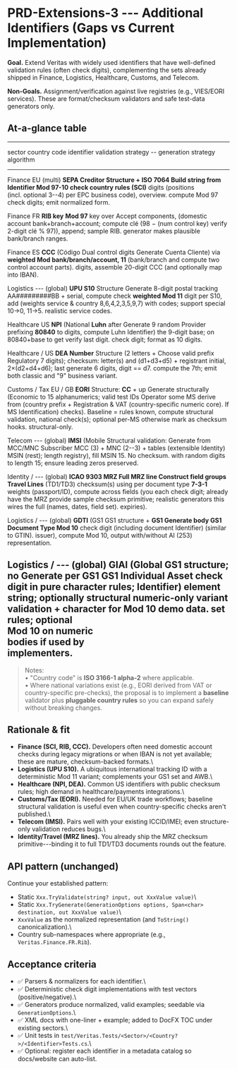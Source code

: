 # PRD-Extensions-3 --- Additional Identifiers (Gaps vs Current Implementation)

**Goal.** Extend Veritas with widely used identifiers that have
well-defined validation rules (often check digits), complementing the
sets already shipped in Finance, Logistics, Healthcare, Customs, and
Telecom.

**Non-Goals.** Assignment/verification against live registries (e.g.,
VIES/EORI services). These are format/checksum validators and safe
test-data generators only.

## At-a-glance table

  ---------------------------------------------------------------------------------------------
  sector         country code   identifier        validation strategy -- generation strategy
                                                  algorithm              
  -------------- -------------- ----------------- ---------------------- ----------------------
  Finance        EU (multi)     **SEPA Creditor   Structure + **ISO 7064 Build string from
                                Identifier        Mod 97-10** check      country rules
                                (SCI)**           digits (positions      (incl. optional
                                                  3--4) per EPC          business code),
                                                  overview.              compute Mod 97 check
                                                                         digits; emit
                                                                         normalized form.

  Finance        FR             **RIB key**       **Mod 97** key over    Accept components,
                                (domestic account bank+branch+account;   compute clé (98 − (num
                                control key)      verify 2-digit clé     % 97)), append; sample
                                                  RIB.                   generator makes
                                                                         plausible bank/branch
                                                                         ranges.

  Finance        ES             **CCC** (Código   Dual control digits    Generate
                                Cuenta Cliente)   via **weighted Mod     bank/branch/account,
                                                  11** (bank/branch and  compute two control
                                                  account parts).        digits, assemble
                                                                         20-digit CCC (and
                                                                         optionally map into
                                                                         IBAN).

  Logistics      --- (global)   **UPU S10**       Structure              Generate 8-digit
                                postal tracking   AA#########BB +        serial, compute check
                                                  **weighted Mod 11**    digit per S10, add
                                                  (weights               service & country
                                                  8,6,4,2,3,5,9,7) with  codes; support
                                                  special 10→0, 11→5.    realistic service
                                                                         codes.

  Healthcare     US             **NPI** (National **Luhn** after         Generate 9 random
                                Provider          prefixing **80840** to digits, compute Luhn
                                Identifier)       the 9-digit base;      on 80840+base to get
                                                  verify last digit.     check digit; format as
                                                                         10 digits.

  Healthcare /   US             **DEA Number**    Structure (2 letters + Choose valid prefix
  Regulatory                                      7 digits); checksum:   letter(s) and
                                                  (d1+d3+d5) +           registrant initial,
                                                  2×(d2+d4+d6); last     generate 6 digits,
                                                  digit == d7.           compute the 7th; emit
                                                                         both classic and "9"
                                                                         business variant.

  Customs / Tax  EU / GB        **EORI**          Structure: **CC** + up Generate structurally
                                (Economic         to 15 alphanumerics;   valid test IDs
                                Operator          some MS derive from    (country prefix +
                                Registration &    VAT (country-specific  numeric core). If MS
                                Identification)   checks). Baseline =    rules known, compute
                                                  structural validation, national check(s);
                                                  optional per-MS        otherwise mark as
                                                  checksum hooks.        structural-only.

  Telecom        --- (global)   **IMSI** (Mobile  Structural validation: Generate from MCC/MNC
                                Subscriber        MCC (3) + MNC (2--3) + tables (extensible
                                Identity)         MSIN (rest); length    registry), fill MSIN
                                                  15. No checksum.       with random digits to
                                                                         length 15; ensure
                                                                         leading zeros
                                                                         preserved.

  Identity /     --- (global)   **ICAO 9303 MRZ   Full MRZ line          Construct field groups
  Travel                        Lines** (TD1/TD3) checksum(s) using      per document type
                                                  **7-3-1** weights      (passport/ID), compute
                                                  across fields (you     each check digit;
                                                  already have the MRZ   provide sample
                                                  checksum primitive;    realistic generators
                                                  this wires the full    (names, dates,
                                                  field set).            expiries).

  Logistics /    --- (global)   **GDTI** (GS1     GS1 structure + **GS1  Generate body
  GS1                           Document Type     Mod 10** check digit   (including document
                                Identifier)       (similar to GTIN).     issuer), compute Mod
                                                                         10, output
                                                                         with/without AI (253)
                                                                         representation.

  Logistics /    --- (global)   **GIAI** (Global  GS1 structure; no      Generate per GS1
  GS1                           Individual Asset  check digit in pure    character rules;
                                Identifier)       element string;        optionally
                                                  structural             numeric-only variant
                                                  validation + character for Mod 10 demo data.
                                                  set rules; optional    
                                                  Mod 10 on numeric      
                                                  bodies if used by      
                                                  implementers.          
  ---------------------------------------------------------------------------------------------

> Notes:\
> • "Country code" is **ISO 3166-1 alpha-2** where applicable.\
> • Where national variations exist (e.g., EORI derived from VAT or
> country-specific pre-checks), the proposal is to implement a
> **baseline** validator plus **pluggable country rules** so you can
> expand safely without breaking changes.

## Rationale & fit

-   **Finance (SCI, RIB, CCC).** Developers often need domestic account
    checks during legacy migrations or when IBAN is not yet available;
    these are mature, checksum-backed formats.\
-   **Logistics (UPU S10).** A ubiquitous international tracking ID with
    a deterministic Mod 11 variant; complements your GS1 set and AWB.\
-   **Healthcare (NPI, DEA).** Common US identifiers with public
    checksum rules; high demand in healthcare/payments integrations.\
-   **Customs/Tax (EORI).** Needed for EU/UK trade workflows; baseline
    structural validation is useful even when country-specific checks
    aren't published.\
-   **Telecom (IMSI).** Pairs well with your existing ICCID/IMEI; even
    structure-only validation reduces bugs.\
-   **Identity/Travel (MRZ lines).** You already ship the MRZ checksum
    primitive---binding it to full TD1/TD3 documents rounds out the
    feature.

## API pattern (unchanged)

Continue your established pattern:

-   Static `Xxx.TryValidate(string? input, out XxxValue value)`\
-   Static
    `Xxx.TryGenerate(GenerationOptions options, Span<char> destination, out XxxValue value)`\
-   `XxxValue` as the normalized representation (and `ToString()`
    canonicalization).\
-   Country sub-namespaces where appropriate (e.g.,
    `Veritas.Finance.FR.Rib`).

## Acceptance criteria

-   ✅ Parsers & normalizers for each identifier.\
-   ✅ Deterministic check digit implementations with test vectors
    (positive/negative).\
-   ✅ Generators produce normalized, valid examples; seedable via
    `GenerationOptions`.\
-   ✅ XML docs with one-liner + example; added to DocFX TOC under
    existing sectors.\
-   ✅ Unit tests in
    `test/Veritas.Tests/<Sector>/<Country?>/<Identifier>Tests.cs`.\
-   ✅ Optional: register each identifier in a metadata catalog so
    docs/website can auto-list.

